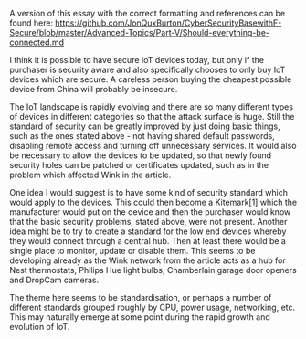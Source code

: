 A version of this essay with the correct formatting and references can be found here: https://github.com/JonQuxBurton/CyberSecurityBasewithF-Secure/blob/master/Advanced-Topics/Part-V/Should-everything-be-connected.md

I think it is possible to have secure IoT devices today, but only if the purchaser is security aware and also specifically chooses to only buy IoT devices which are secure. A careless person buying the cheapest possible device from China will probably be insecure. 

The IoT landscape is rapidly evolving and there are so many different types of devices in different categories so that the attack surface is huge. Still the standard of security can be greatly improved by just doing basic things, such as the ones stated above - not having shared default passwords, disabling remote access and turning off unnecessary services. It would also be necessary to allow the devices to be updated, so that newly found security holes can be patched or certificates updated, such as in the problem which affected Wink in the article.

One idea I would suggest is to have some kind of security standard which would apply to the devices. This could then become a Kitemark[1] which the manufacturer would put on the device and then the purchaser would know that the basic security problems, stated above, were not present. Another idea might be to try to create a standard for the low end devices whereby they would connect through a central hub. Then at least there would be a single place to monitor, update or disable them. This seems to be developing already as the Wink network from the article acts as a hub for Nest thermostats, Philips Hue light bulbs, Chamberlain garage door openers and DropCam cameras. 

The theme here seems to be standardisation, or perhaps a number of different standards grouped roughly by CPU, power usage, networking, etc. This may naturally emerge at some point during the rapid growth and evolution of IoT. 
